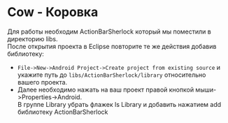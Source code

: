 Cow - Коровка
===

Для работы необходим ActionBarSherlock который мы поместили в директорию libs.<br>
После открытия проекта в Eclipse повторите те же действия добавив библиотеку:<br>
* ```File->New->Android Project->Create project from existing source```
и укажите путь до ```libs/ActionBarSherlock/library``` относительно вашего проекта.<br>
* Далее необходимо нажать на ваш проект правой кнопкой мыши->Properties->Android.<br>
В группе Library убрать флажек ls Library и добавить нажатием add библиотеку ActionBarSherlock<br>
